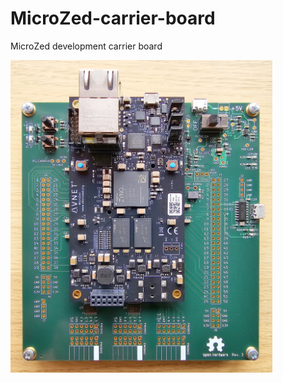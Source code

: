 # MicroZed-carrier-board

MicroZed development carrier board

<img src="pictures\Carrier_board_with_MicroZed.jpg" title="" alt="Carrier board with MicroZed" width="419">
